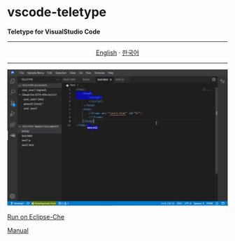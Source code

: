 # vscode-teletype

**Teletype for VisualStudio Code**

---

<p align="center">
  <p align="center">
    <a href="README.md">English</a>
    ·
    <a href="README_kr.md">한국어</a>
  </p>
</p>

---


![](screenshots/screenshot_01.png)

[Run on Eclipse-Che](docs/eclipse-che/README.md)

[Manual](docs/manual/README.md)

